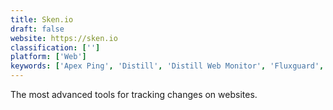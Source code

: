 ```yaml
---
title: Sken.io
draft: false 
website: https://sken.io
classification: ['']
platform: ['Web']
keywords: ['Apex Ping', 'Distill', 'Distill Web Monitor', 'Fluxguard', 'Hyperping', 'Monitoro', 'Oh Dear!', 'Page Monitor', 'PingPing', 'StatusCake', 'Suprvise', 'Update Scanner', 'Versionista', 'Visualping', 'Wachete', 'WebGazer', 'WebSite-Watcher']
---
```

The most advanced tools for tracking changes on websites.